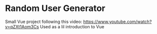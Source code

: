 
# Random User Generator

Small Vue project following this video: https://www.youtube.com/watch?v=qZXt1Aom3Cs
Used as a lil introduction to Vue